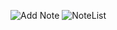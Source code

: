 ![Add Note](https://github.com/azizymahsa/LiveDataByRoom/assets/37101768/23b5b9db-0015-4399-b6aa-7525d24e96e3)
![NoteList](https://github.com/azizymahsa/LiveDataByRoom/assets/37101768/970a0621-5274-4ce7-a917-9f7c52a8bcd5)
